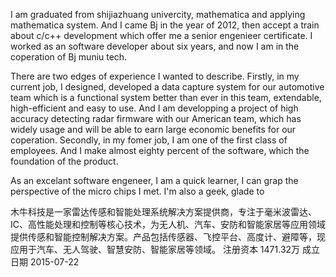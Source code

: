   I am graduated from shijiazhuang univercity, mathematica and applying mathematica system. And I came Bj in the year of 2012,
then accept a train about c/c++ development which offer me a senior engenieer certificate. I worked as an software developer about 
six years, and now I am in the coperation of Bj muniu tech. 

  There are two edges of experience I wanted to describe. Firstly, in my current job, I designed, developed a data capture system for our automotive team which is a functional system better than ever in this team, extendable, high-efficient and easy to use. And I am developping a project of high accuracy detecting radar firmware with our American team, which has widely usage and will be able to earn large economic benefits for our coperation. 
  Secondly, in my fomer job, I am one of the first class of employees. And I make almost eighty percent of the software, which the foundation of the product. 
  
  As an excelant software engeneer, I am a quick learner, I can grap the perspective of the micro chips I met. I'm also a geek, glade to 
  
木牛科技是一家雷达传感和智能处理系统解决方案提供商，专注于毫米波雷达、IC、高性能处理和控制等核心技术，为无人机、汽车、安防和智能家居等应用领域提供传感和智能控制解决方案。产品包括传感器、飞控平台、高度计、避障等，现应用于汽车、无人驾驶、智慧安防、智能家居等领域。 
注册资本	1471.32万
成立日期	2015-07-22
